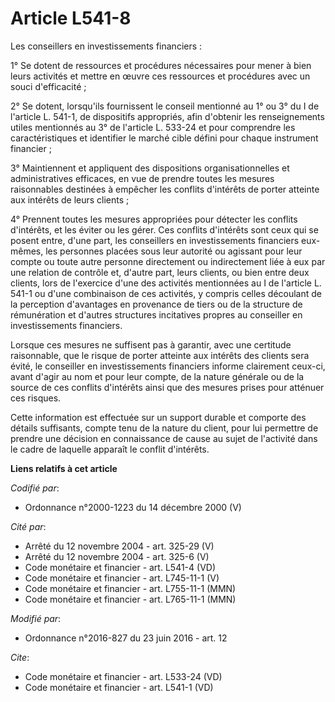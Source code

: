 # Article L541-8

Les conseillers en investissements financiers : 

1° Se dotent de ressources et procédures nécessaires pour mener à bien leurs activités et mettre en œuvre ces ressources et
procédures avec un souci d'efficacité ; 

2° Se dotent, lorsqu'ils fournissent le conseil mentionné au 1° ou 3° du I de l'article L. 541-1, de dispositifs appropriés,
afin d'obtenir les renseignements utiles mentionnés au 3° de l'article L. 533-24 et pour comprendre les caractéristiques et
identifier le marché cible défini pour chaque instrument financier ; 

3° Maintiennent et appliquent des dispositions organisationnelles et administratives efficaces, en vue de prendre toutes les
mesures raisonnables destinées à empêcher les conflits d'intérêts de porter atteinte aux intérêts de leurs clients ; 

4° Prennent toutes les mesures appropriées pour détecter les conflits d'intérêts, et les éviter ou les gérer. Ces conflits
d'intérêts sont ceux qui se posent entre, d'une part, les conseillers en investissements financiers eux-mêmes, les personnes
placées sous leur autorité ou agissant pour leur compte ou toute autre personne directement ou indirectement liée à eux par
une relation de contrôle et, d'autre part, leurs clients, ou bien entre deux clients, lors de l'exercice d'une des activités
mentionnées au I de l'article L. 541-1 ou d'une combinaison de ces activités, y compris celles découlant de la perception
d'avantages en provenance de tiers ou de la structure de rémunération et d'autres structures incitatives propres au
conseiller en investissements financiers. 

Lorsque ces mesures ne suffisent pas à garantir, avec une certitude raisonnable, que le risque de porter atteinte aux
intérêts des clients sera évité, le conseiller en investissements financiers informe clairement ceux-ci, avant d'agir au nom
et pour leur compte, de la nature générale ou de la source de ces conflits d'intérêts ainsi que des mesures prises pour
atténuer ces risques. 

Cette information est effectuée sur un support durable et comporte des détails suffisants, compte tenu de la nature du
client, pour lui permettre de prendre une décision en connaissance de cause au sujet de l'activité dans le cadre de laquelle
apparaît le conflit d'intérêts.

**Liens relatifs à cet article**

_Codifié par_:

  - Ordonnance n°2000-1223 du 14 décembre 2000 (V)

_Cité par_:

  - Arrêté du 12 novembre 2004 - art. 325-29 (V)
  - Arrêté du 12 novembre 2004 - art. 325-6 (V)
  - Code monétaire et financier - art. L541-4 (VD)
  - Code monétaire et financier - art. L745-11-1 (V)
  - Code monétaire et financier - art. L755-11-1 (MMN)
  - Code monétaire et financier - art. L765-11-1 (MMN)

_Modifié par_:

  - Ordonnance n°2016-827 du 23 juin 2016 - art. 12

_Cite_:

  - Code monétaire et financier - art. L533-24 (VD)
  - Code monétaire et financier - art. L541-1 (VD)
